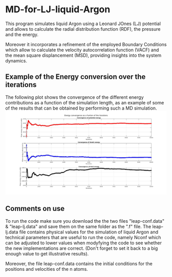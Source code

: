 # MD-for-LJ-liquid-Argon

This program simulates liquid Argon using a Leonard JOnes (LJ) potential and allows to calculate the radial distribution function (RDF), the pressure and the energy.

Moreover it incorporates a refinement of the employed Boundary Conditions which allow to calculate the velocity autocorrelation function (VACF) and the mean square displancement (MSD), providing insights into the system dynamics.

## Example of the Energy conversion over the iterations

The following plot shows the convergence of the different energy contributions as a function of the simulation length, as an example of some of the results that can be obtained by performing such a MD simulation.
![Energy convergence for LJ fluid (Argon) as a function of the simulation length](figures/energy_convergence.jpg)


## Comments on use

To run the code make sure you download the the two files "leap-conf.data" & "leap-lj.data" and save them on the same folder as the ".f" file. The leap-lj.data file contains physical values for the simulation of liquid Argon and technical parameters that are useful to run the code, namely Nconf which can be adjusted to lower values when modyfying the code to see whether the new implementations are correct. (Don't forget to set it back to a big enough value to get illustrative results).

Moreover, the file leap-conf.data contains the initial conditions for the positions and velocities of the n atoms.
